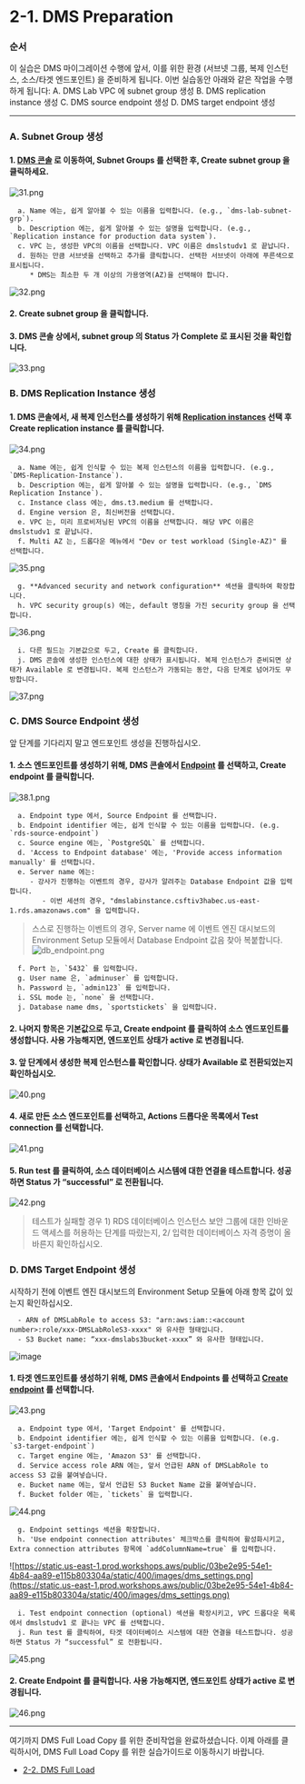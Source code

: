# 2-1. DMS Preparation

### 순서

이 실습은 DMS 마이그레이션 수행에 앞서, 이를 위한 환경 (서브넷 그룹, 복제 인스턴스, 소스/타겟 엔드포인트) 을 준비하게 됩니다. 이번 실습동안 아래와 같은 작업을 수행하게 됩니다: A. DMS Lab VPC 에 subnet group 생성 B. DMS replication instance 생성 C. DMS source endpoint 생성 D. DMS target endpoint 생성

***

### A. Subnet Group 생성

#### 1. [DMS 콘솔](https://console.aws.amazon.com/dms/v2/home#createSubnetGroup) 로 이동하여, Subnet Groups 를 선택한 후, Create subnet group 을 클릭하세요.

![31.png](../../images/n31.png)

```
  a. Name 에는, 쉽게 알아볼 수 있는 이름을 입력합니다. (e.g., `dms-lab-subnet-grp`).
  b. Description 에는, 쉽게 알아볼 수 있는 설명을 입력합니다. (e.g., `Replication instance for production data system`).
  c. VPC 는, 생성한 VPC의 이름을 선택합니다. VPC 이름은 dmslstudv1 로 끝납니다.
  d. 원하는 만큼 서브넷을 선택하고 추가를 클릭합니다. 선택한 서브넷이 아래에 푸른색으로 표시됩니다.
     * DMS는 최소한 두 개 이상의 가용영역(AZ)을 선택해야 합니다.
```

![32.png](../../images/n32.png)

#### 2. Create subnet group 을 클릭합니다.

#### 3. DMS 콘솔 상에서, subnet group 의 Status 가 **Complete** 로 표시된 것을 확인합니다.

![33.png](../../images/n33.png)

### B. DMS Replication Instance 생성

#### 1. DMS 콘솔에서, 새 복제 인스턴스를 생성하기 위해 [Replication instances](https://console.aws.amazon.com/dms/v2/home#createReplicationInstance) 선택 후 Create replication instance 를 클릭합니다.

![34.png](../../images/n34.png)

```
  a. Name 에는, 쉽게 인식할 수 있는 복제 인스턴스의 이름을 입력합니다. (e.g., `DMS-Replication-Instance`).
  b. Description 에는, 쉽게 알아볼 수 있는 설명을 입력합니다. (e.g., `DMS Replication Instance`).
  c. Instance class 에는, dms.t3.medium 를 선택합니다.
  d. Engine version 은, 최신버전을 선택합니다.
  e. VPC 는, 미리 프로비저닝된 VPC의 이름을 선택합니다. 해당 VPC 이름은 dmslstudv1 로 끝납니다.
  f. Multi AZ 는, 드롭다운 메뉴에서 "Dev or test workload (Single-AZ)" 를 선택합니다.
```

![35.png](../../images/n35.png)

```
  g. **Advanced security and network configuration** 섹션을 클릭하여 확장합니다.
  h. VPC security group(s) 에는, default 명칭을 가진 security group 을 선택합니다. 
```

![36.png](../../images/n36.png)

```
  i. 다른 필드는 기본값으로 두고, Create 를 클릭합니다.
  j. DMS 콘솔에 생성한 인스턴스에 대한 상태가 표시됩니다. 복제 인스턴스가 준비되면 상태가 Available 로 변경됩니다. 복제 인스턴스가 가동되는 동안, 다음 단계로 넘어가도 무방합니다.
```

![37.png](../../images/n37.png)

### C. DMS Source Endpoint 생성

앞 단계를 기다리지 말고 엔드포인트 생성을 진행하십시오.

#### 1. 소스 엔드포인트를 생성하기 위해, DMS 콘솔에서 [Endpoint](https://console.aws.amazon.com/dms/v2/home#createNewEndpoint) 를 선택하고, Create endpoint 를 클릭합니다.

![38.1.png](../../images/n38.1.png)

```
  a. Endpoint type 에서, Source Endpoint 를 선택합니다.
  b. Endpoint identifier 에는, 쉽게 인식할 수 있는 이름을 입력합니다. (e.g. `rds-source-endpoint`)
  c. Source engine 에는, `PostgreSQL` 를 선택합니다.
  d. 'Access to Endpoint database' 에는, 'Provide access information manually' 를 선택합니다.
  e. Server name 에는:
     - 강사가 진행하는 이벤트의 경우, 강사가 알려주는 Database Endpoint 값을 입력합니다.
        - 이번 세션의 경우, "dmslabinstance.csftiv3habec.us-east-1.rds.amazonaws.com" 을 입력합니다.
```

> 스스로 진행하는 이벤트의 경우, Server name 에 이벤트 엔진 대시보드의 Environment Setup 모듈에서 Database Endpoint 값음 찾아 복붙합니다. ![db_endpoint.png](../../images/n_db_endpoint.png.png)

```
  f. Port 는, `5432` 를 입력합니다.
  g. User name 은, `adminuser` 를 입력합니다.
  h. Password 는, `admin123` 를 입력합니다.
  i. SSL mode 는, `none` 을 선택합니다.
  j. Database name dms, `sportstickets` 을 입력합니다.
```

#### 2. 나머지 항목은 기본값으로 두고, Create endpoint 를 클릭하여 소스 엔드포인트를 생성합니다. 사용 가능해지면, 엔드포인트 상태가 active 로 변경됩니다.

#### 3. 앞 단계에서 생성한 복제 인스턴스를 확인합니다. 상태가 Available 로 전환되었는지 확인하십시오.

![40.png](../../images/n40.png)

#### 4. 새로 만든 소스 엔드포인트를 선택하고, Actions 드롭다운 목록에서 Test connection 를 선택합니다.

![41.png](../../images/n41.png)

#### 5. Run test 를 클릭하여, 소스 데이터베이스 시스템에 대한 연결을 테스트합니다. 성공하면 Status 가 “successful” 로 전환됩니다.

![42.png](../../images/n42.png)

> 테스트가 실패할 경우 1) RDS 데이터베이스 인스턴스 보안 그룹에 대한 인바운드 액세스를 허용하는 단계를 따랐는지, 2/ 입력한 데이터베이스 자격 증명이 올바른지 확인하십시오.

### D. DMS Target Endpoint 생성

시작하기 전에 이벤트 엔진 대시보드의 Environment Setup 모듈에 아래 항목 값이 있는지 확인하십시오.

```
  - ARN of DMSLabRole to access S3: "arn:aws:iam::<account number>:role/xxx-DMSLabRoleS3-xxxx" 와 유사한 형태입니다.
  - S3 Bucket name: “xxx-dmslabs3bucket-xxxx” 와 유사한 형태입니다.
```

![image](https://user-images.githubusercontent.com/87927874/197387689-13ee8034-5071-445a-9499-3a2e916a89f2.png)

#### 1. 타겟 엔드포인트를 생성하기 위해, DMS 콘솔에서 Endpoints 를 선택하고 [Create endpoint](https://console.aws.amazon.com/dms/v2/home#createNewEndpoint) 를 선택합니다.

![43.png](../../images/n43.png)

```
  a. Endpoint type 에서, 'Target Endpoint' 를 선택합니다.
  b. Endpoint identifier 에는, 쉽게 인식할 수 있는 이름을 입력합니다. (e.g. `s3-target-endpoint`)
  c. Target engine 에는, 'Amazon S3' 를 선택합니다.
  d. Service access role ARN 에는, 앞서 언급된 ARN of DMSLabRole to access S3 값을 붙여넣습니다.
  e. Bucket name 에는, 앞서 언급된 S3 Bucket Name 값을 붙여넣습니다.
  f. Bucket folder 에는, `tickets` 을 입력합니다.
```

![44.png](../../images/n44.png)

```
  g. Endpoint settings 섹션을 확장합니다.
  h. 'Use endpoint connection attributes' 체크박스를 클릭하여 활성화시키고, Extra connection attributes 항목에 `addColumnName=true` 를 입력합니다.
```

![https://static.us-east-1.prod.workshops.aws/public/03be2e95-54e1-4b84-aa89-e115b803304a/static/400/images/dms_settings.png](https://static.us-east-1.prod.workshops.aws/public/03be2e95-54e1-4b84-aa89-e115b803304a/static/400/images/dms_settings.png)

```
  i. Test endpoint connection (optional) 섹션을 확장시키고, VPC 드롭다운 목록에서 dmslstudv1 로 끝나는 VPC 를 선택합니다.
  j. Run test 를 클릭하여, 타겟 데이터베이스 시스템에 대한 연결을 테스트합니다. 성공하면 Status 가 “successful” 로 전환됩니다.
```

![45.png](../../images/n45.png)

#### 2. Create Endpoint 를 클릭합니다. 사용 가능해지면, 엔드포인트 상태가 active 로 변경됩니다.

![46.png](../../images/n46.png)

***

여기까지 DMS Full Load Copy 를 위한 준비작업을 완료하셨습니다. 이제 아래를 클릭하시어, DMS Full Load Copy 를 위한 실습가이드로 이동하시기 바랍니다.

* [2-2. DMS Full Load](2-2.dmsfullload.md)
